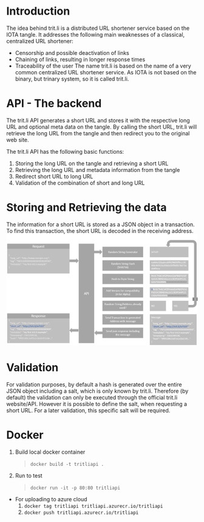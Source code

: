 # Introduction
The idea behind trit.li is a distributed URL shortener service based on the IOTA tangle.
It addresses the following main weaknesses of a classical, centralized URL shortener:
* Censorship and possible deactivation of links
* Chaining of links, resulting in longer response times
* Traceability of the user
The name trit.li is based on the name of a very common centralized URL shortener service.
As IOTA is not based on the binary, but trinary system, so it is called trit.li.

# API - The backend
The trit.li API generates a short URL and stores it with the 
respective long URL and optional meta data on the tangle. 
By calling the short URL, trit.li will retrieve the long URL 
from the tangle and then redirect you to the original web site.

The trit.li API has the following basic functions:
1. Storing the long URL on the tangle and retrieving a short URL
2. Retrieving the long URL and metadata information from the tangle
3. Redirect short URL to long URL
4. Validation of the combination of short and long URL

# Storing and Retrieving the data
The information for a short URL is stored as a JSON object in a transaction.
To find this transaction, the short URL is decoded in the receiving address.
![storing the URL on the tangle][sfl]

# Validation
For validation purposes, by default a hash is generated over the entire 
JSON object including a salt, which is only known by trit.li. 
Therefore (by default) the validation can only be executed through 
the official trit.li website/API. However it is possible to define the salt,
when requesting a short URL. For a later validation, this specific salt will
be required.

# Docker
1. Build local docker container 
    > `docker build -t tritliapi .`
2. Run to test 
    > `docker run -it -p 80:80 tritliapi`
    

* For uploading to azure cloud 
  1. `docker tag tritliapi tritliapi.azurecr.io/tritliapi`
  2. `docker push tritliapi.azurecr.io/tritliapi`

[sfl]: docs/images/20190723_api_sfl.png "Storing the URL on the tangle"
